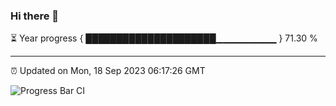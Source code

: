 ### Hi there 👋

⏳ Year progress { █████████████████████▁▁▁▁▁▁▁▁▁ } 71.30 %

---

⏰ Updated on Mon, 18 Sep 2023 06:17:26 GMT

![Progress Bar CI](https://github.com/liununu/liununu/workflows/Progress%20Bar%20CI/badge.svg)
